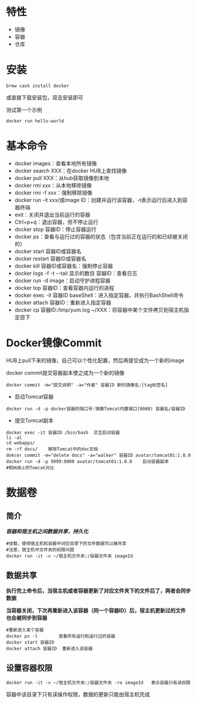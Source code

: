 # 特性

+ 镜像
+ 容器
+ 仓库

# 安装

```
brew cask install docker
```

或直接下载安装包，双击安装即可

测试第一个示例

```
docker run hello-world
```

# 基本命令

+ docker images：查看本地所有镜像
+ docker search XXX：在docker HUB上查找镜像
+ docker pull XXX：从hub获取镜像到本地
+ docker rmi xxx：从本地移除镜像
+ docker rmi -f xxx：强制移除镜像
+ docker run -it xxx/或image ID：创建并运行该容器，-t表示运行后进入到容器终端
+ exit：关闭并退出当前运行的容器
+ Ctrl+p+q：退出容器，但不停止运行
+ docker stop 容器ID：停止容器运行
+ docker ps：查看与运行过的容器的状态（包含当前正在运行的和已经被关闭的）
+ docker start 容器ID或容器名
+ docker restart 容器ID或容器名
+ docker kill 容器ID或容器名：强制停止容器
+ docker logs -f -t --tail 显示的数目 容器ID：查看日志
+ docker run -d image：启动守护进程容器
+ docker top 容器ID：查看容器内运行的进程
+ docker exec -it 容器ID baseShell：进入指定容器，并执行BashShell命令
+ docker attach 容器ID：重新进入指定容器
+ docker cp 容器ID:/tmp/yum.log ~/XXX：将容器中某个文件拷贝到宿主机指定目下

# Docker镜像Commit

HUB上pull下来的镜像，自己可以个性化配置，然后再提交成为一个新的image

docker commit提交容器副本使之成为一个新的镜像

```
docker commit -m="提交说明" -a="作者" 容器ID 新的镜像名:[tag标签名]
```

+ 启动Tomcat容器

```
docker run -d -p docker容器的端口号:镜像Tomcat内置端口(8080) 容器名/容器ID
```

+ 提交Tomcat副本

```
docker exec -it 容器ID /bin/bash	交互启动容器
ls -al
cd webapps/
rm -rf docs/	移除Tomcat中的doc文档
dokcer commit -m="delete docs" -a="walker" 容器ID avatar/tomcat01:1.0.0
docker run -d -p 9999:8080 avatar/tomcat01:1.0.0	启动容器副本
#和HUB上的Tomcat对比
```

# 数据卷

## 简介

***容器和宿主机之间数据共享，持久化***

```
#挂载，使得宿主机和容器中对应目录下的文件数据可以被共享
#注意，宿主机中文件夹的权限问题
docker run -it -v ~/宿主机文件夹:/容器文件夹 imageId
```

## 数据共享

**执行完上命令后，当宿主机或者容器更新了对应文件夹下的文件后了，两者会同步数据**

**当容器关闭，下次再重新进入该容器（同一个容器ID）后，宿主机更新过的文件也会被同步到容器**

```
#重新进入某个容器
docker ps -l		查看所有运行和运行过的容器
docker start 容器ID
docker attach 容器ID	重新进入该容器
```

## 设置容器权限

```
docker run -it -v ~/宿主机文件夹:/容器文件夹 -ro imageId	表示容器只有读权限
```

容器中该目录下只有读操作权限，数据的更新只能由宿主机完成